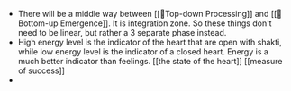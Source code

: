 - There will be a middle way between [[🌲Top-down Processing]] and [[🌲Bottom-up Emergence]]. It is integration zone. So these things don't need to be linear, but rather a 3 separate phase instead.
- High energy level is the indicator of the heart that are open with shakti, while low energy level is the indicator of a closed heart. Energy is a much better indicator than feelings. [[the state of the heart]] [[measure of success]]
- 
